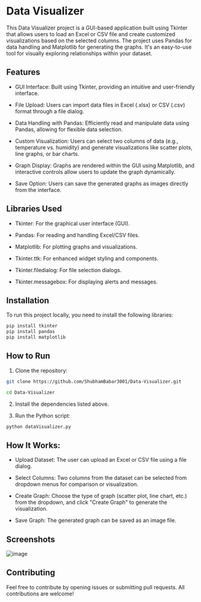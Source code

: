 # Data Visualizer

This Data Visualizer project is a GUI-based application built using Tkinter that allows users to load an Excel or CSV file and create customized visualizations based on the selected columns. The project uses Pandas for data handling and Matplotlib for generating the graphs. It's an easy-to-use tool for visually exploring relationships within your dataset.

## Features

- GUI Interface: Built using Tkinter, providing an intuitive and user-friendly interface.

- File Upload: Users can import data files in Excel (.xlsx) or CSV (.csv) format through a file dialog.
  
- Data Handling with Pandas: Efficiently read and manipulate data using Pandas, allowing for flexible data selection.
  
- Custom Visualization: Users can select two columns of data (e.g., temperature vs. humidity) and generate visualizations like scatter plots, line graphs, or bar charts.
  
- Graph Display: Graphs are rendered within the GUI using Matplotlib, and interactive controls allow users to update the graph dynamically.

- Save Option: Users can save the generated graphs as images directly from the interface.


## Libraries Used
- Tkinter: For the graphical user interface (GUI).

- Pandas: For reading and handling Excel/CSV files.

- Matplotlib: For plotting graphs and visualizations.

- Tkinter.ttk: For enhanced widget styling and components.

- Tkinter.filedialog: For file selection dialogs.

- Tkinter.messagebox: For displaying alerts and messages.

## Installation

To run this project locally, you need to install the following libraries:

```bash
pip install tkinter
pip install pandas
pip install matplotlib
```
    
## How to Run
1) Clone the repository:

```bash
git clone https://github.com/ShubhamBabar3001/Data-Visualizer.git
```
```bash
cd Data-Visualizer
```
2) Install the dependencies listed above.
3. Run the Python script:
```bash
python dataVisualizer.py
```
## How It Works:

- Upload Dataset: The user can upload an Excel or CSV file using a file dialog.
  
- Select Columns: Two columns from the dataset can be selected from dropdown menus for comparison or visualization.

- Create Graph: Choose the type of graph (scatter plot, line chart, etc.) from the dropdown, and click "Create Graph" to generate the visualization.

- Save Graph: The generated graph can be saved as an image file.


## Screenshots
![image](https://github.com/user-attachments/assets/5393ea96-3003-453a-b864-0cc13ccd962b)



## Contributing

Feel free to contribute by opening issues or submitting pull requests. All contributions are welcome!
